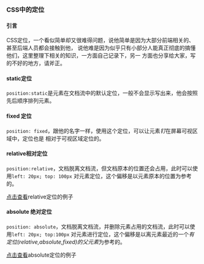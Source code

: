 ### CSS中的定位

#### 引言
CSS定位，一个看似简单却又很难得问题，说他简单是因为大部分前端相关的、甚至后端人员都会接触到他，
说他难是因为似乎只有小部分人能真正彻底的搞懂他们，这里整理下相关的知识，一方面自己记录下，另一
方面也分享给大家，写的不好的地方，请斧正。

#### static定位
`position:static`是元素在文档流中的默认定位，一般不会显示写出来，他会按照先后顺序排列元素。

#### fixed 定位
`position: fixed`，跟他的名字一样，使用这个定位，可以让元素*钉*在屏幕可视区域中，定位也是
相对于可视区域定位的。

#### relative相对定位
`position:relative`，文档脱离文档流，但文档原本的位置还会占用，此时可以使用`left: 20px; top: 100px`
对元素定位，这个偏移是以元素原本的位置为参考的。

[点击查看](http://en.jsrun.net/fPiKp/edit)relative定位的例子

#### absolute 绝对定位
`position: absolute`，文档脱离文档流，并删除元素占用的文档流，此时可以使用`left: 20px; top:100px`
对元素进行定位，这个偏移是以离元素最近的一个*有定位(relative,absolute,fixed)的父元素*为参考的。

[点击查看](http://en.jsrun.net/2PiKp/edit)absolute定位的例子
